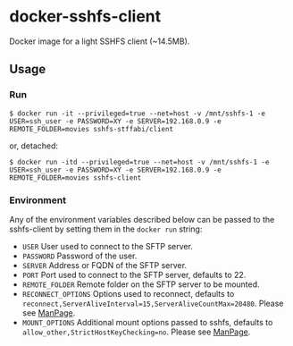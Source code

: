 # docker-sshfs-client

Docker image for a light SSHFS client (~14.5MB).

## Usage

### Run

    $ docker run -it --privileged=true --net=host -v /mnt/sshfs-1 -e USER=ssh_user -e PASSWORD=XY -e SERVER=192.168.0.9 -e REMOTE_FOLDER=movies sshfs-stffabi/client

or, detached:

    $ docker run -itd --privileged=true --net=host -v /mnt/sshfs-1 -e USER=ssh_user -e PASSWORD=XY -e SERVER=192.168.0.9 -e REMOTE_FOLDER=movies sshfs-client

### Environment

Any of the environment variables described below can be passed to the sshfs-client by setting them in the `docker run` string:

* `USER` User used to connect to the SFTP server.
* `PASSWORD` Password of the user.
* `SERVER` Address or FQDN of the SFTP server.
* `PORT` Port used to connect to the SFTP server, defaults to 22.
* `REMOTE_FOLDER` Remote folder on the SFTP server to be mounted.
* `RECONNECT_OPTIONS` Options used to reconnect, defaults to `reconnect,ServerAliveInterval=15,ServerAliveCountMax=20480`. Please see [ManPage](https://linux.die.net/man/1/sshfs).
* `MOUNT_OPTIONS` Additional mount options passed to sshfs, defaults to `allow_other,StrictHostKeyChecking=no`. Please see [ManPage](https://linux.die.net/man/1/sshfs).